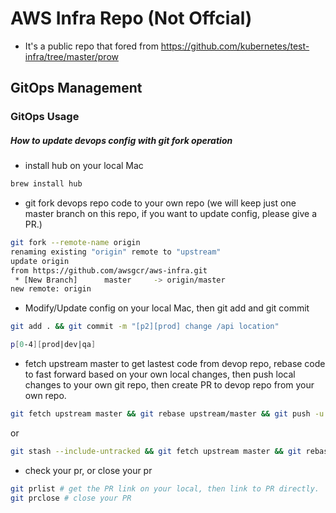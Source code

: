 # AWS Infra Repo (Not Offcial)

- It's a public repo that fored from https://github.com/kubernetes/test-infra/tree/master/prow

## GitOps Management

### GitOps Usage

##### How to update devops config with git fork operation

- install hub on your local Mac

```bash
brew install hub
```

- git fork devops repo code to your own repo (we will keep just one master branch on this repo, if you want to update config, please give a PR.)

```bash
git fork --remote-name origin
renaming existing "origin" remote to "upstream"
update origin 
from https://github.com/awsgcr/aws-infra.git
 * [New Branch]      master     -> origin/master
new remote: origin
```

- Modify/Update config on your local Mac, then git add and git commit

```bash
git add . && git commit -m "[p2][prod] change /api location"
```

```bash
p[0-4][prod|dev|qa]
```

- fetch upstream master to get lastest code from devop repo, rebase code to fast forward based on your own local changes, then push local changes to your own git repo, then create PR to devop repo from your own repo.

```bash
git fetch upstream master && git rebase upstream/master && git push -u origin master -f && git pull-request --no-edit
```
or
```bash
git stash --include-untracked && git fetch upstream master && git rebase upstream/master && git push -u origin master -f && git pull-request --no-edit
```

- check your pr, or close your pr

```bash
git prlist # get the PR link on your local, then link to PR directly.
git prclose # close your PR
```
